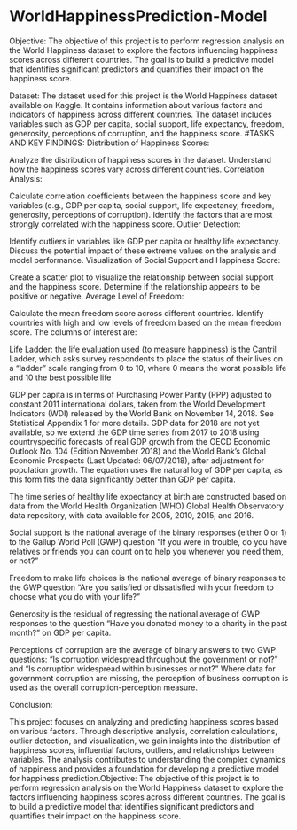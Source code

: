 # WorldHappinessPrediction-Model
Objective: The objective of this project is to perform regression analysis on the World Happiness dataset to explore the factors influencing happiness scores across different countries. The goal is to build a predictive model that identifies significant predictors and quantifies their impact on the happiness score.

Dataset: The dataset used for this project is the World Happiness dataset available on Kaggle. It contains information about various factors and indicators of happiness across different countries. The dataset includes variables such as GDP per capita, social support, life expectancy, freedom, generosity, perceptions of corruption, and the happiness score.
#TASKS AND KEY FINDINGS:
Distribution of Happiness Scores:

Analyze the distribution of happiness scores in the dataset. Understand how the happiness scores vary across different countries. 
Correlation Analysis:

Calculate correlation coefficients between the happiness score and key variables (e.g., GDP per capita, social support, life expectancy, freedom, generosity, perceptions of corruption). Identify the factors that are most strongly correlated with the happiness score. Outlier Detection:

Identify outliers in variables like GDP per capita or healthy life expectancy. Discuss the potential impact of these extreme values on the analysis and model performance. Visualization of Social Support and Happiness Score:

Create a scatter plot to visualize the relationship between social support and the happiness score. Determine if the relationship appears to be positive or negative. Average Level of Freedom:

Calculate the mean freedom score across different countries. Identify countries with high and low levels of freedom based on the mean freedom score. The columns of interest are:

Life Ladder: the life evaluation used (to measure happiness) is the Cantril Ladder, which asks survey respondents to place the status of their lives on a “ladder” scale ranging from 0 to 10, where 0 means the worst possible life and 10 the best possible life

GDP per capita is in terms of Purchasing Power Parity (PPP) adjusted to constant 2011 international dollars, taken from the World Development Indicators (WDI) released by the World Bank on November 14, 2018. See Statistical Appendix 1 for more details. GDP data for 2018 are not yet available, so we extend the GDP time series from 2017 to 2018 using countryspecific forecasts of real GDP growth from the OECD Economic Outlook No. 104 (Edition November 2018) and the World Bank’s Global Economic Prospects (Last Updated: 06/07/2018), after adjustment for population growth. The equation uses the natural log of GDP per capita, as this form fits the data significantly better than GDP per capita.

The time series of healthy life expectancy at birth are constructed based on data from the World Health Organization (WHO) Global Health Observatory data repository, with data available for 2005, 2010, 2015, and 2016.

Social support is the national average of the binary responses (either 0 or 1) to the Gallup World Poll (GWP) question “If you were in trouble, do you have relatives or friends you can count on to help you whenever you need them, or not?”

Freedom to make life choices is the national average of binary responses to the GWP question “Are you satisfied or dissatisfied with your freedom to choose what you do with your life?”

Generosity is the residual of regressing the national average of GWP responses to the question “Have you donated money to a charity in the past month?” on GDP per capita.

Perceptions of corruption are the average of binary answers to two GWP questions: “Is corruption widespread throughout the government or not?” and “Is corruption widespread within businesses or not?” Where data for government corruption are missing, the perception of business corruption is used as the overall corruption-perception measure.

Conclusion:

This project focuses on analyzing and predicting happiness scores based on various factors. Through descriptive analysis, correlation calculations, outlier detection, and visualization, we gain insights into the distribution of happiness scores, influential factors, outliers, and relationships between variables. The analysis contributes to understanding the complex dynamics of happiness and provides a foundation for developing a predictive model for happiness prediction.Objective: The objective of this project is to perform regression analysis on the World Happiness dataset to explore the factors influencing happiness scores across different countries. The goal is to build a predictive model that identifies significant predictors and quantifies their impact on the happiness score.


